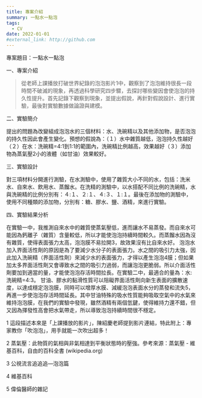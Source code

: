 ```yaml
---
title: 專案介紹
summary: 一點水一點泡
tags:
  - CV
date: 2022-01-01
#external_link: http://github.com
---
```


專案題目：一點水一點泡

一、專案介紹

>從老師上課播放打破世界紀錄的泡泡影片1中，觀察到了泡泡維持很長一段時間不破滅的現象，再透過科學研究四步驟，去探討哪些變因會使泡泡的持久性提升。首先記錄下觀察到現象，並提出假說，再針對假說設計、進行實驗，最後對實驗數據做論證與建模。

二、實驗簡介

提出的問題為改變組成泡泡水的三個材料：水、洗碗精以及其他添加物，是否泡泡的持久性因此會產生變化。預想的假說為：（１）水中雜質越低，泡泡持久性越好（２）在水：洗碗精=4:1到1:1的範圍內，洗碗精比例越高，效果越好（３）添加物為蒸氣壓2小的液體（如甘油）效果較好。
	
三、實驗設計

對三項材料分開進行測驗，在水測驗中，使用了雜質大小不同的水，包括：洗米水、自來水、飲用水、蒸餾水。在洗精的測驗中，以水搭配不同比例的洗碗精，水與洗碗精的比例分別有：４:１、２:１、４:３、１:１。最後在添加物的測驗中，使用不同種類的添加物，分別有：糖、膠水、鹽、酒精，來進行實驗。

四、實驗結果分析

在實驗一中，我推測自來水中的雜質使蒸氣壓低，進而讓水不易蒸發。而自來水可能因為鈣離子（雜質）含量較低，所以才能使泡泡持續時間較久。而蒸餾水因為沒有雜質，使得表面張力太高，泡泡膜不易拉開3，故效果沒有比自來水好。
泡泡水加入界面活性劑的原因是為了要減少水分子的表面張力。水之間的吸引力太強，因此加入洗碗精（界面活性劑）來減少水的表面張力，才得以產生泡泡4膜；但如果加太多界面活性劑又會導致水之間的吸引力過弱，而讓泡泡更脆弱。所以介面活性劑要加到適當的量，才能使泡泡存活時間拉長。在實驗二中，最適合的量為：水:洗碗精=4:3。
甘油、膠水的黏滑性質可以阻礙界面活性劑向新生表面的擴散速度，以達成穩定泡泡膜，同時可以增厚水膜、減緩泡泡表面水分的蒸發和流失5，再進一步使泡泡存活時間延長。其中甘油特殊的吸水性質能夠吸取空氣中的水氣來維持泡泡膜，在我們的實驗中發現，雖然酒精有兩個氫鍵，使得維持力還不錯，但又因為揮發性高會把水氣帶走，所以導致泡泡持續時間很不穩定。

  1 這段描述本來是「上課播放的影片」，陳紹慶老師提到影片連結，特此附上：專家教你「吹泡泡」，用手就能一次吹出超多！

  2 蒸氣壓：此物質的氣相與非氣相達到平衡狀態時的壓強。參考來源：蒸氣壓 - 維基百科，自由的百科全書 (wikipedia.org)

  3 公視流言追追追—泡泡篇

  4 維基百科

  5 偉倫醫師的雜記